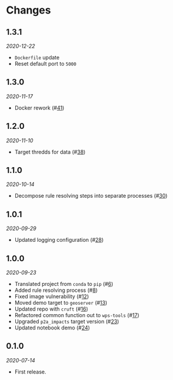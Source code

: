 # Changes

## 1.3.1
*2020-12-22*

* `Dockerfile` update
* Reset default port to `5000`

## 1.3.0
*2020-11-17*

* Docker rework (#[41](https://github.com/pacificclimate/sandpiper/pull/41))

## 1.2.0
*2020-11-10*

* Target thredds for data (#[38](https://github.com/pacificclimate/sandpiper/pull/38))

## 1.1.0
*2020-10-14*

* Decompose rule resolving steps into separate processes (#[30](https://github.com/pacificclimate/sandpiper/pull/30))

## 1.0.1
*2020-09-29*

* Updated logging configuration (#[28](https://github.com/pacificclimate/sandpiper/pull/28))

## 1.0.0
*2020-09-23*

* Translated project from `conda` to `pip` (#[6](https://github.com/pacificclimate/sandpiper/pull/6))
* Added rule resolving process (#[8](https://github.com/pacificclimate/sandpiper/pull/8))
* Fixed image vulnerability (#[12](https://github.com/pacificclimate/sandpiper/pull/12))
* Moved demo target to `geoserver` (#[13](https://github.com/pacificclimate/sandpiper/pull/13))
* Updated repo with `cruft` (#[16](https://github.com/pacificclimate/sandpiper/pull/16))
* Refactored common function out to `wps-tools` (#[17](https://github.com/pacificclimate/sandpiper/pull/17))
* Upgraded `p2a_impacts` target version (#[23](https://github.com/pacificclimate/sandpiper/pull/23))
* Updated notebook demo (#[24](https://github.com/pacificclimate/sandpiper/pull/24))

## 0.1.0
*2020-07-14*

* First release.
